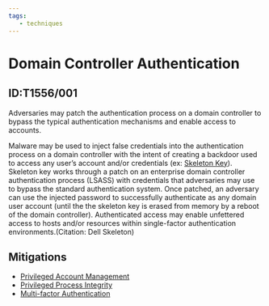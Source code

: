 ```yaml
---
tags:
   - techniques
---
```

# Domain Controller Authentication
## ID:T1556/001
Adversaries may patch the authentication process on a domain controller to bypass the typical authentication mechanisms and enable access to accounts. 

Malware may be used to inject false credentials into the authentication process on a domain controller with the intent of creating a backdoor used to access any user’s account and/or credentials (ex: [Skeleton Key](/mitre/software/S0007)). Skeleton key works through a patch on an enterprise domain controller authentication process (LSASS) with credentials that adversaries may use to bypass the standard authentication system. Once patched, an adversary can use the injected password to successfully authenticate as any domain user account (until the the skeleton key is erased from memory by a reboot of the domain controller). Authenticated access may enable unfettered access to hosts and/or resources within single-factor authentication environments.(Citation: Dell Skeleton)
## Mitigations
* [Privileged Account Management](/mitre/mitigations/M1026)
* [Privileged Process Integrity](/mitre/mitigations/M1025)
* [Multi-factor Authentication](/mitre/mitigations/M1032)
